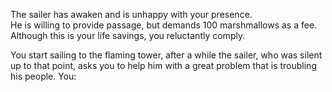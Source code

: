 The sailer has awaken and is unhappy with your presence.  
He is willing to provide passage, but demands 100 marshmallows as a fee.  
Although this is your life savings, you reluctantly comply.

You start sailing to the flaming tower, after a while the sailer, who
was silent up to that point, asks  you to help him with a great
problem that is troubling his people. You:
